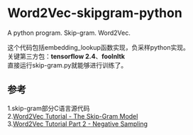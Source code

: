 # Word2Vec-skipgram-python
A python program. Skip-gram. Word2Vec.  

  
这个代码包括embedding_lookup函数实现，负采样python实现。  
关键第三方包：__tensorflow 2.4__、__foolnltk__  
直接运行skip-gram.py就能够进行训练了。  

参考  
-
1.skip-gram部分C语言源代码  
2.[Word2Vec Tutorial - The Skip-Gram Model](http://mccormickml.com/2016/04/19/word2vec-tutorial-the-skip-gram-model/)  
3.[Word2Vec Tutorial Part 2 - Negative Sampling](http://mccormickml.com/2017/01/11/word2vec-tutorial-part-2-negative-sampling/)  
